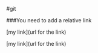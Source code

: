 #git

###You need to add a relative link

[my link](url for the link)

\[my link](url for the link)
